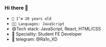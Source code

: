 ### Hi there 👋

- `🌱 I’m 20 years old`
- `🧑‍💻 Languages: JavaScript`
- 😄Tech stack: JavaScript, React, HTML/CSS
- 👷 Speciality: Student FE Developer
- 💬 telegram: @Ra1n_XD


